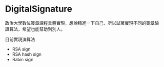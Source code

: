 # DigitalSignature

政治大學數位簽章課程具體實現，想說精進一下自己，所以試著實現不同的簽章驗證算法，希望也能幫助到別人。

目前實現演算法
* RSA sign
* RSA hash sign
* Rabin sign